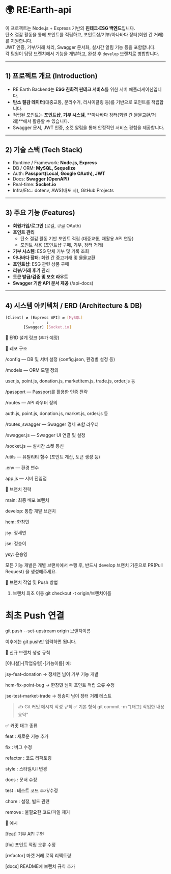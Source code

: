 # 🌍 RE:Earth-api
이 프로젝트는 Node.js + Express 기반의 **핀테크·ESG 백엔드**입니다.  
탄소 절감 활동을 통해 포인트를 적립하고, 포인트샵/기부/아나바다 장터(회원 간 거래)를 지원합니다.  
JWT 인증, 기부/거래 처리, Swagger 문서화, 실시간 알림 기능 등을 포함합니다.  
각 팀원이 담당 브랜치에서 기능을 개발하고, 완성 후 `develop` 브랜치로 병합합니다.  

---

## 1) 프로젝트 개요 (Introduction)

- RE:Earth Backend는 **ESG 친화적 핀테크 서비스**를 위한 서버 애플리케이션입니다.
- **탄소 절감 데이터**(대중교통, 분리수거, 리사이클링 등)를 기반으로 포인트를 적립합니다.
- 적립된 포인트는 **포인트샵**, **기부 시스템**, **아나바다 장터(회원 간 물물교환/거래)**에서 활용할 수 있습니다.
- Swagger 문서, JWT 인증, 소켓 알림을 통해 안정적인 서비스 경험을 제공합니다.

---

## 2) 기술 스택 (Tech Stack)

- Runtime / Framework: **Node.js, Express**
- DB / ORM: **MySQL, Sequelize**
- Auth: **Passport(Local, Google OAuth), JWT**
- Docs: **Swagger (OpenAPI)**
- Real-time: **Socket.io**
- Infra/Etc.: dotenv, AWS(배포 시), GitHub Projects

---

## 3) 주요 기능 (Features)

- **회원가입/로그인** (로컬, 구글 OAuth)
- **포인트 관리**  
  - 탄소 절감 활동 기반 포인트 적립 (대중교통, 재활용 API 연동)  
  - 포인트 사용 (포인트샵 구매, 기부, 장터 거래)  
- **기부 시스템**: ESG 단체 기부 및 기록 조회
- **아나바다 장터**: 회원 간 중고거래 및 물물교환
- **포인트샵**: ESG 관련 상품 구매
- **리뷰/거래 후기** 관리
- **토큰 발급/검증 및 보호 라우트**
- **Swagger 기반 API 문서 제공** (/api-docs)

---

## 4) 시스템 아키텍처 / ERD (Architecture & DB)

```bash
[Client] ⇄ [Express API] ⇄ [MySQL]
            ↑     ↓
        [Swagger] [Socket.io]
```
🔗 ERD 설계 링크 (추가 예정)

📁 레포 구조

/config — DB 및 서버 설정 (config.json, 환경별 설정 등)

/models — ORM 모델 정의

user.js, point.js, donation.js, marketItem.js, trade.js, order.js 등

/passport — Passport를 활용한 인증 전략

/routes — API 라우터 정의

auth.js, point.js, donation.js, market.js, order.js 등

/routes_swagger — Swagger 명세 포함 라우터

/swagger.js — Swagger UI 연결 및 설정

/socket.js — 실시간 소켓 통신

/utils — 유틸리티 함수 (포인트 계산, 토큰 생성 등)

.env — 환경 변수

app.js — 서버 진입점

👥 브랜치 전략

main: 최종 배포 브랜치

develop: 통합 개발 브랜치

hcm: 한창민

jsy: 정세연

jse: 정송이

ysy: 윤승영

모든 기능 개발은 개별 브랜치에서 수행 후,
반드시 develop 브랜치 기준으로 PR(Pull Request) 을 생성해주세요.

🔀 브랜치 작업 및 Push 방법
1. 브랜치 최초 이동
git checkout -t origin/브랜치이름
# 최초 Push 연결
git push --set-upstream origin 브랜치이름


이후에는 git push만 입력하면 됩니다.

🌿 신규 브랜치 생성 규칙

[이니셜]-[작업유형]-[기능이름]
예:

jsy-feat-donation → 정세연 님이 기부 기능 개발

hcm-fix-point-bug → 한창민 님이 포인트 적립 오류 수정

jse-test-market-trade → 정송이 님이 장터 거래 테스트

> ✍️ Git 커밋 메시지 작성 규칙
> ✅ 기본 형식 git commit -m "[태그] 작업한 내용 요약"

✅ 커밋 태그 종류

feat : 새로운 기능 추가

fix : 버그 수정

refactor : 코드 리팩토링

style : 스타일/UI 변경

docs : 문서 수정

test : 테스트 코드 추가/수정

chore : 설정, 빌드 관련

remove : 불필요한 코드/파일 제거

🌱 예시

[feat] 기부 API 구현

[fix] 포인트 적립 오류 수정

[refactor] 마켓 거래 로직 리팩토링

[docs] README에 브랜치 규칙 추가

